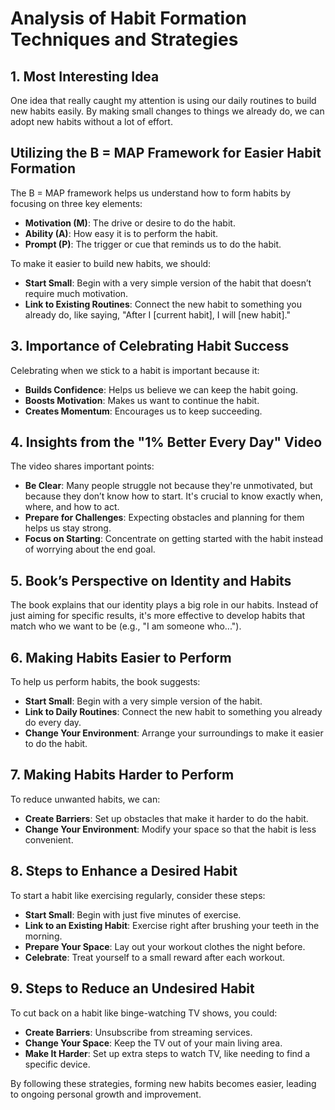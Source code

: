 # Analysis of Habit Formation Techniques and Strategies

## 1. Most Interesting Idea
One idea that really caught my attention is using our daily routines to build new habits easily. By making small changes to things we already do, we can adopt new habits without a lot of effort.

## Utilizing the B = MAP Framework for Easier Habit Formation
The B = MAP framework helps us understand how to form habits by focusing on three key elements:

- **Motivation (M)**: The drive or desire to do the habit.
- **Ability (A)**: How easy it is to perform the habit.
- **Prompt (P)**: The trigger or cue that reminds us to do the habit.

To make it easier to build new habits, we should:

- **Start Small**: Begin with a very simple version of the habit that doesn’t require much motivation.
- **Link to Existing Routines**: Connect the new habit to something you already do, like saying, "After I [current habit], I will [new habit]."

## 3.  Importance of Celebrating Habit Success
Celebrating when we stick to a habit is important because it:

- **Builds Confidence**: Helps us believe we can keep the habit going.
- **Boosts Motivation**: Makes us want to continue the habit.
- **Creates Momentum**: Encourages us to keep succeeding.

## 4. Insights from the "1% Better Every Day" Video
The video shares important points:

- **Be Clear**: Many people struggle not because they're unmotivated, but because they don’t know how to start. It's crucial to know exactly when, where, and how to act.
- **Prepare for Challenges**: Expecting obstacles and planning for them helps us stay strong.
- **Focus on Starting**: Concentrate on getting started with the habit instead of worrying about the end goal.

## 5. Book’s Perspective on Identity and Habits
The book explains that our identity plays a big role in our habits. Instead of just aiming for specific results, it's more effective to develop habits that match who we want to be (e.g., "I am someone who...").

## 6.  Making Habits Easier to Perform
To help us perform habits, the book suggests:

- **Start Small**: Begin with a very simple version of the habit.
- **Link to Daily Routines**: Connect the new habit to something you already do every day.
- **Change Your Environment**: Arrange your surroundings to make it easier to do the habit.

## 7. Making Habits Harder to Perform
To reduce unwanted habits, we can:

- **Create Barriers**: Set up obstacles that make it harder to do the habit.
- **Change Your Environment**: Modify your space so that the habit is less convenient.

## 8.  Steps to Enhance a Desired Habit
To start a habit like exercising regularly, consider these steps:

-  **Start Small**: Begin with just five minutes of exercise.
-  **Link to an Existing Habit**: Exercise right after brushing your teeth in the morning.
-  **Prepare Your Space**: Lay out your workout clothes the night before.
-  **Celebrate**: Treat yourself to a small reward after each workout.

## 9. Steps to Reduce an Undesired Habit
To cut back on a habit like binge-watching TV shows, you could:

-  **Create Barriers**: Unsubscribe from streaming services.
-  **Change Your Space**: Keep the TV out of your main living area.
- **Make It Harder**: Set up extra steps to watch TV, like needing to find a specific device.

By following these strategies, forming new habits becomes easier, leading to ongoing personal growth and improvement.
